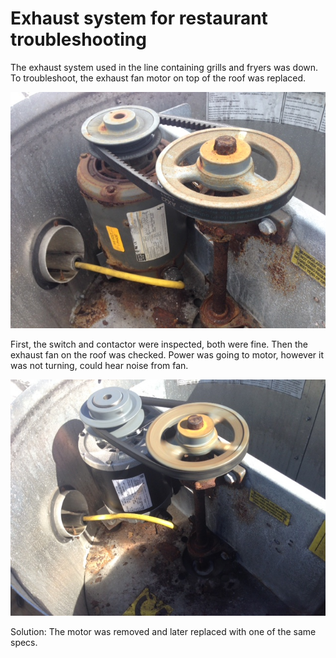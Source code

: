 # Exhaust system for restaurant troubleshooting
The exhaust system used in the line containing grills and fryers 
was down. To troubleshoot, the exhaust fan motor on top of the roof 
was replaced.

![alt text](https://github.com/Grecopintoanguita/Work-Projects/blob/master/images/ExhaustOldMotor.JPG "Old motor not working")


First, the switch and contactor were inspected, both were fine.
Then the exhaust fan on the roof was checked. Power was going to
motor, however it was not turning, could hear noise from fan.

![alt text](https://github.com/Grecopintoanguita/Work-Projects/blob/master/images/ExhaustNewMotor.JPG "Motor replaced")

Solution:
The motor was removed and later replaced with one of the same specs.
